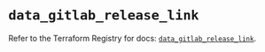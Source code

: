 # `data_gitlab_release_link`

Refer to the Terraform Registry for docs: [`data_gitlab_release_link`](https://registry.terraform.io/providers/gitlabhq/gitlab/18.4.0/docs/data-sources/release_link).

